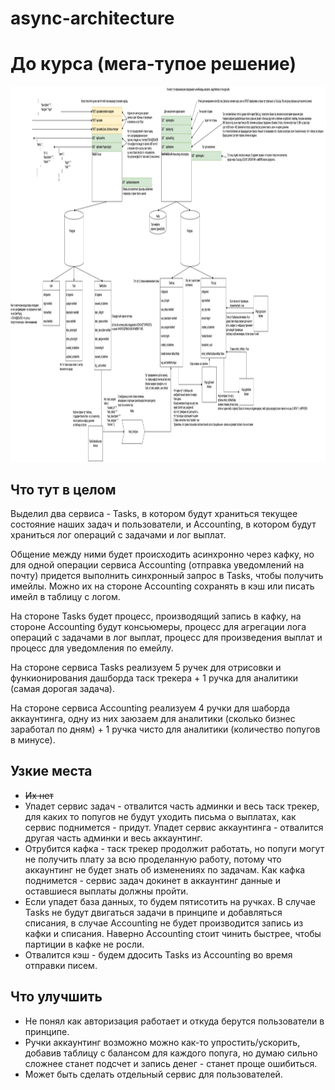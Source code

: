 # async-architecture

# До курса (мега-тупое решение)
<p align="center">
  <img alt="dump=sheme" src="assets/popugi.drawio.png" height="600" />
</p>

## Что тут в целом

Выделил два сервиса - Tasks, в котором будут храниться текущее состояние наших задач и пользователи, и Accounting, в котором будут храниться лог операций с задачами и лог выплат.

Общение между ними будет происходить асинхронно через кафку, но для одной операции сервиса Accounting (отправка уведомлений на почту) придется выполнить синхронный запрос в Tasks, чтобы получить имейлы. Можно их на стороне Accounting сохранять в кэш или писать имейл в таблицу с логом.

На стороне Tasks будет процесс, производящий запись в кафку, на стороне Accounting будут консьюмеры, процесс для агрегации лога операций с задачами в лог выплат, процесс для произведения выплат и процесс для уведомления по емейлу.

На стороне сервиса Tasks реализуем 5 ручек для отрисовки и функионирования дашборда таск трекера + 1 ручка для аналитики (самая дорогая задача).

На стороне сервиса Accounting реализуем 4 ручки для шаборда аккаунтинга, одну из них заюзаем для аналитики (сколько бизнес заработал по дням) + 1 ручка чисто для аналитики (количество попугов в минусе).

## Узкие места

- ~~Их нет~~
- Упадет сервис задач - отвалится часть админки и весь таск трекер, для каких то попугов не будут уходить письма о выплатах, как сервис поднимется - придут. Упадет сервис аккаунтинга - отвалится другая часть админки и весь аккаунтинг.
- Отрубится кафка - таск трекер продолжит работать, но попуги могут не получить плату за всю проделанную работу, потому что аккаунтинг не будет знать об изменениях по задачам. Как кафка поднимется - сервис задач докинет в аккаунтинг данные и оставшиеся выплаты должны пройти.
- Если упадет база данных, то будем пятисотить на ручках. В случае Tasks не будут двигаться задачи в принципе и добавляться списания, в случае Accounting не будет производится запись из кафки и списания. Наверно Accounting стоит чинить быстрее, чтобы партиции в кафке не росли. 
- Отвалится кэш - будем ддосить Tasks из Accounting во время отправки писем. 

## Что улучшить
- Не понял как авторизация работает и откуда берутся пользователи в принципе.
- Ручки аккаунтинг возможно можно как-то упростить/ускорить, добавив таблицу с балансом для каждого попуга, но думаю сильно сложнее станет подсчет и запись денег - станет проще ошибиться. 
- Может быть сделать отдельный сервис для пользователей.